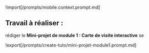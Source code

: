 !import[/prompts/mobile.context.prompt.md] 

## **Travail à réaliser :**  

rédiger le **Mini-projet de module 1 : Carte de visite interactive** se

!export[/prompts/create-tuto/mini-projet-module1.prompt.md]  
